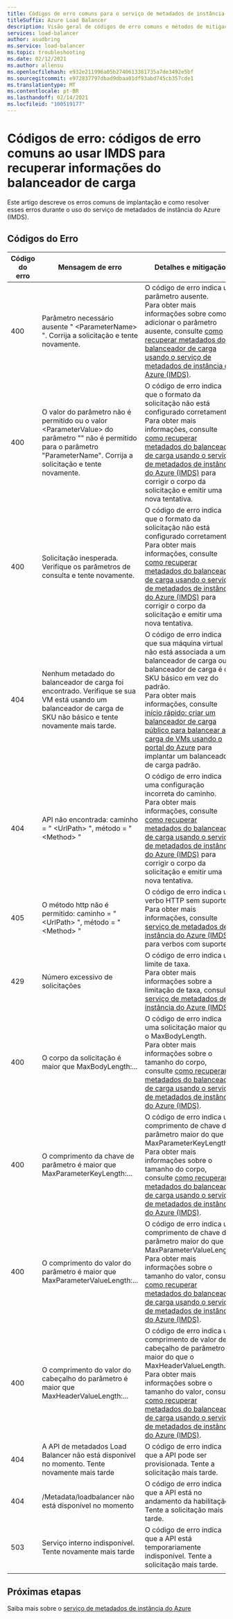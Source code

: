 ```yaml
---
title: Códigos de erro comuns para o serviço de metadados de instância do Azure (IMDS)
titleSuffix: Azure Load Balancer
description: Visão geral de códigos de erro comuns e métodos de mitigação correspondentes para o serviço de metadados de instância do Azure (IMDS)
services: load-balancer
author: asudbring
ms.service: load-balancer
ms.topic: troubleshooting
ms.date: 02/12/2021
ms.author: allensu
ms.openlocfilehash: e932e211996a05b2740613381735a7de3492e5bf
ms.sourcegitcommit: e972837797dbad9dbaa01df93abd745cb357cde1
ms.translationtype: MT
ms.contentlocale: pt-BR
ms.lasthandoff: 02/14/2021
ms.locfileid: "100519177"
---
```

# <a name="error-codes-common-error-codes-when-using-imds-to-retrieve-load-balancer-information"></a>Códigos de erro: códigos de erro comuns ao usar IMDS para recuperar informações do balanceador de carga

Este artigo descreve os erros comuns de implantação e como resolver esses erros durante o uso do serviço de metadados de instância do Azure (IMDS).

## <a name="error-codes"></a>Códigos do Erro

| Código do erro | Mensagem de erro | Detalhes e mitigação |
| --- | ---------- | ----------------- |
| 400 | Parâmetro necessário ausente " \<ParameterName> ". Corrija a solicitação e tente novamente. | O código de erro indica um parâmetro ausente. </br> Para obter mais informações sobre como adicionar o parâmetro ausente, consulte [como recuperar metadados do balanceador de carga usando o serviço de metadados de instância do Azure (IMDS)](howto-load-balancer-imds.md#sample-request-and-response).
| 400 | O valor do parâmetro não é permitido ou o valor \<ParameterValue> do parâmetro "" não é permitido para o parâmetro "ParameterName". Corrija a solicitação e tente novamente. | O código de erro indica que o formato da solicitação não está configurado corretamente. </br> Para obter mais informações, consulte [como recuperar metadados do balanceador de carga usando o serviço de metadados de instância do Azure (IMDS)](howto-load-balancer-imds.md#sample-request-and-response) para corrigir o corpo da solicitação e emitir uma nova tentativa. |
| 400 | Solicitação inesperada. Verifique os parâmetros de consulta e tente novamente. | O código de erro indica que o formato da solicitação não está configurado corretamente. </br> Para obter mais informações, consulte [como recuperar metadados do balanceador de carga usando o serviço de metadados de instância do Azure (IMDS)](howto-load-balancer-imds.md#sample-request-and-response) para corrigir o corpo da solicitação e emitir uma nova tentativa. |
| 404 | Nenhum metadado do balanceador de carga foi encontrado. Verifique se sua VM está usando um balanceador de carga de SKU não básico e tente novamente mais tarde. | O código de erro indica que sua máquina virtual não está associada a um balanceador de carga ou o balanceador de carga é o SKU básico em vez do padrão. </br> Para obter mais informações, consulte [início rápido: criar um balanceador de carga público para balancear a carga de VMs usando o portal do Azure](quickstart-load-balancer-standard-public-portal.md?tabs=option-1-create-load-balancer-standard) para implantar um balanceador de carga padrão.|
| 404 | API não encontrada: caminho = " \<UrlPath> ", método = " \<Method> " | O código de erro indica uma configuração incorreta do caminho. </br> Para obter mais informações, consulte [como recuperar metadados do balanceador de carga usando o serviço de metadados de instância do Azure (IMDS)](howto-load-balancer-imds.md#sample-request-and-response) para corrigir o corpo da solicitação e emitir uma nova tentativa.|
| 405 | O método http não é permitido: caminho = " \<UrlPath> ", método = " \<Method> " | O código de erro indica um verbo HTTP sem suporte. </br> Para obter mais informações, consulte [serviço de metadados de instância do Azure (IMDS)](../virtual-machines/windows/instance-metadata-service.md?tabs=windows#http-verbs) para verbos com suporte. |
| 429 | Número excessivo de solicitações | O código de erro indica um limite de taxa. </br> Para obter mais informações sobre a limitação de taxa, consulte [serviço de metadados de instância do Azure (IMDS)](../virtual-machines/windows/instance-metadata-service.md?tabs=windows#rate-limiting).|
| 400 | O corpo da solicitação é maior que MaxBodyLength:... | O código de erro indica uma solicitação maior que o MaxBodyLength. </br> Para obter mais informações sobre o tamanho do corpo, consulte [como recuperar metadados do balanceador de carga usando o serviço de metadados de instância do Azure (IMDS)](howto-load-balancer-imds.md#sample-request-and-response).|
| 400 | O comprimento da chave de parâmetro é maior que MaxParameterKeyLength:... | O código de erro indica um comprimento de chave de parâmetro maior do que o MaxParameterKeyLength. </br> Para obter mais informações sobre o tamanho do corpo, consulte [como recuperar metadados do balanceador de carga usando o serviço de metadados de instância do Azure (IMDS)](howto-load-balancer-imds.md#sample-request-and-response). |
| 400 | O comprimento do valor do parâmetro é maior que MaxParameterValueLength:... | O código de erro indica um comprimento de chave de parâmetro maior do que o MaxParameterValueLength. </br> Para obter mais informações sobre o tamanho do valor, consulte [como recuperar metadados do balanceador de carga usando o serviço de metadados de instância do Azure (IMDS)](howto-load-balancer-imds.md#sample-request-and-response).|
| 400 | O comprimento do valor do cabeçalho do parâmetro é maior que MaxHeaderValueLength:... | O código de erro indica um comprimento de valor de cabeçalho de parâmetro maior do que o MaxHeaderValueLength. </br> Para obter mais informações sobre o tamanho do valor, consulte [como recuperar metadados do balanceador de carga usando o serviço de metadados de instância do Azure (IMDS)](howto-load-balancer-imds.md#sample-request-and-response).|
| 404 | A API de metadados Load Balancer não está disponível no momento. Tente novamente mais tarde | O código de erro indica que a API pode ser provisionada. Tente a solicitação mais tarde. |
| 404 | /Metadata/loadbalancer não está disponível no momento | O código de erro indica que a API está no andamento da habilitação. Tente a solicitação mais tarde. |
| 503 | Serviço interno indisponível. Tente novamente mais tarde  | O código de erro indica que a API está temporariamente indisponível. Tente a solicitação mais tarde. |
|  |  |

## <a name="next-steps"></a>Próximas etapas

Saiba mais sobre o [serviço de metadados de instância do Azure](../virtual-machines/windows/instance-metadata-service.md)

